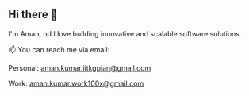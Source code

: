 <!--
**aman100x/aman100x** is a ✨ _special_ ✨ repository because its `README.md` (this file) appears on your GitHub profile.

Here are some ideas to get you started:

- 🔭 I’m currently working on ...
- 🌱 I’m currently learning ...
- 👯 I’m looking to collaborate on ...
- 🤔 I’m looking for help with ...
- 💬 Ask me about ...
- 📫 How to reach me: ...
- 😄 Pronouns: ...
- ⚡ Fun fact: ...
-->
## Hi there 👋

I'm Aman, nd I love building innovative and scalable software solutions.

📫 You can reach me via email:

Personal: aman.kumar.iitkgpian@gmail.com

Work: aman.kumar.work100x@gmail.com
